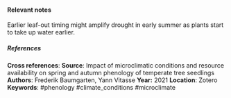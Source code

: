 #### Relevant notes
Earlier leaf-out timing might amplify drought in early summer as plants start to take up water earlier.
##### References
**Cross references**:
**Source**: Impact of microclimatic conditions and resource availability on spring and autumn phenology of temperate tree seedlings
**Authors**: Frederik Baumgarten, Yann Vitasse
**Year:** 2021
**Location**: Zotero
**Keywords**: #phenology #climate_conditions #microclimate

